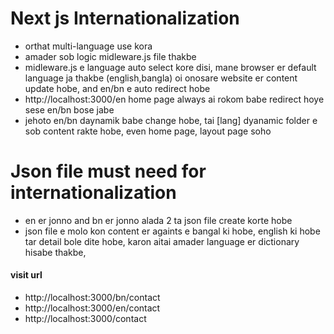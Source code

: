 # Next js Internationalization 

- orthat multi-language use kora
- amader sob logic midleware.js file thakbe
- midleware.js e language auto select kore disi, mane browser er default language ja thakbe (english,bangla) oi onosare website er content update hobe, and en/bn e auto redirect hobe
- http://localhost:3000/en  home page always ai rokom babe redirect hoye sese en/bn bose jabe
- jehoto en/bn daynamik babe change hobe, tai [lang] dyanamic folder e sob content rakte hobe, even home page, layout page soho


# Json file must need for internationalization

- en er jonno and bn er jonno alada 2 ta json file create korte hobe
-  json file e molo kon content er againts e bangal ki hobe, english ki hobe tar detail bole dite hobe, karon aitai amader language er dictionary hisabe thakbe,

#### visit url
- http://localhost:3000/bn/contact
- http://localhost:3000/en/contact
- http://localhost:3000/contact